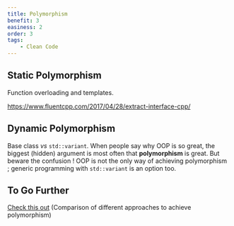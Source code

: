 ```yaml
---
title: Polymorphism
benefit: 3
easiness: 2
order: 3
tags:
    - Clean Code
---
```


## Static Polymorphism

Function overloading and templates.

https://www.fluentcpp.com/2017/04/28/extract-interface-cpp/

## Dynamic Polymorphism

Base class *vs* ```std::variant```. When people say why OOP is so great, the biggest (hidden) argument is most often that **polymorphism** is great. But beware the confusion ! OOP is not the only way of achieving polymorphism ; generic programming with ```std::variant``` is an option too.

## To Go Further

[Check this out](https://www.youtube.com/watch?v=fwXaRH5ffJM) (Comparison of different approaches to achieve polymorphism)